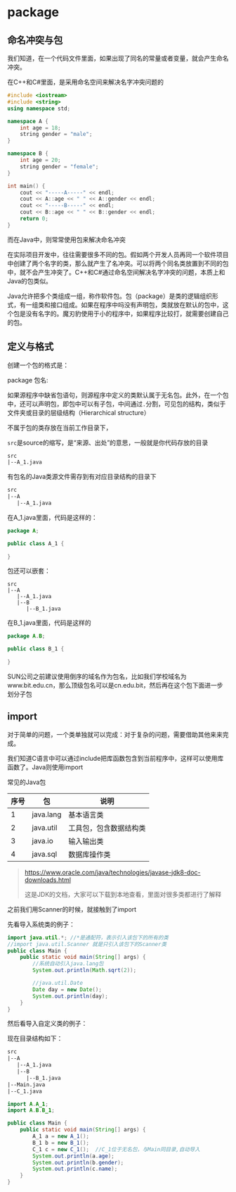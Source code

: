 # package

## 命名冲突与包

我们知道，在一个代码文件里面，如果出现了同名的常量或者变量，就会产生命名冲突。

在C++和C#里面，是采用命名空间来解决名字冲突问题的

```c++
#include <iostream>
#include <string>
using namespace std;

namespace A {
    int age = 18;
    string gender = "male"; 
}

namespace B {
    int age = 20;
    string gender = "female";
}

int main() {
    cout << "-----A-----" << endl;
    cout << A::age << " " << A::gender << endl;
    cout << "-----B-----" << endl;
    cout << B::age << " " << B::gender << endl;
    return 0;
}
```



而在Java中，则常常使用包来解决命名冲突

在实际项目开发中，往往需要很多不同的包。假如两个开发人员再同一个软件项目中创建了两个名字的类，那么就产生了名冲突。可以将两个同名类放置到不同的包中，就不会产生冲突了。C++和C#通过命名空间解决名字冲突的问题，本质上和Java的包类似。

Java允许把多个类组成一组，称作软件包。包（package）是类的逻辑组织形式，有一组类和接口组成。如果在程序中吗没有声明包，类就放在默认的包中，这个包是没有名字的。魔刃豹使用于小的程序中，如果程序比较打，就需要创建自己的包。

## 定义与格式

创建一个包的格式是：

package 包名:

如果源程序中缺省包语句，则源程序中定义的类默认属于无名包。此外，在一个包中，还可以声明包，即包中可以有子包，中间通过`.`分割，可见包的结构，类似于文件夹或目录的层级结构（Hierarchical structure）



不属于包的类存放在当前工作目录下，

`src`是source的缩写，是“来源、出处”的意思，一般就是你代码存放的目录

```html
src
|--A_1.java
```



有包名的Java类源文件需存到有对应目录结构的目录下

```html
src
|--A
   |--A_1.java
```

在A_1.java里面，代码是这样的：

```java
package A;

public class A_1 {
    
}
```



包还可以嵌套：

```tree
src
|--A
   |--A_1.java
   |--B
      |--B_1.java
```

在B_1.java里面，代码是这样的

```java
package A.B;

public class B_1 {
    
}
```

SUN公司之前建议使用倒序的域名作为包名，比如我们学校域名为www.bit.edu.cn，那么顶级包名可以是cn.edu.bit，然后再在这个包下面进一步划分子包

## import

对于简单的问题，一个类单独就可以完成：对于复杂的问题，需要借助其他来来完成。

我们知道C语言中可以通过include把库函数包含到当前程序中，这样可以使用库函数了。Java则使用import

常见的Java包

| 序号 | 包        | 说明                   |
| ---- | --------- | ---------------------- |
| 1    | java.lang | 基本语言类             |
| 2    | java.util | 工具包，包含数据结构类 |
| 3    | java.io   | 输入输出类             |
| 4    | java.sql  | 数据库操作类           |

> https://www.oracle.com/java/technologies/javase-jdk8-doc-downloads.html
>
> 这是JDK的文档，大家可以下载到本地查看，里面对很多类都进行了解释



之前我们用Scanner的时候，就接触到了import

先看导入系统类的例子：

```java
import java.util.*; //*是通配符，表示引入该包下的所有的类
//import java.util.Scanner 就是只引入该包下的Scanner类
public class Main {
    public static void main(String[] args) {
        //系统自动引入java.lang包
        System.out.println(Math.sqrt(2));

        //java.util.Date
        Date day = new Date();
        System.out.println(day);
    }
}
```

然后看导入自定义类的例子：

现在目录结构如下：

```html
src
|--A
   |--A_1.java
   |--B
      |--B_1.java
|--Main.java
|--C_1.java
```



```java
import A.A_1;
import A.B.B_1;

public class Main {
    public static void main(String[] args) {
        A_1 a = new A_1();
        B_1 b = new B_1();
        C_1 c = new C_1();	//C_1位于无名包，与Main同目录,自动导入
        System.out.println(a.age);
        System.out.println(b.gender);
        System.out.println(c.name);
    }
}
```

